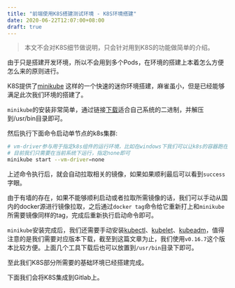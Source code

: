 ```yaml
---
title: "前端使用K8S搭建测试环境 - K8S环境搭建"
date: 2020-06-22T12:07:00+08:00
draft: true
---
```


> 本文不会对K8S细节做说明，只会针对用到K8S的功能做简单的介绍。

由于只是搭建开发环境，所以不会用到多个Pods，在环境的搭建上本着怎么方便怎么来的原则进行。

K8S提供了[minikube](https://kubernetes.io/zh/docs/tasks/tools/install-minikube/) 这样的一个快速的迷你环境搭建，麻雀虽小，但是已经能够满足此次我们环境的搭建了。

`minikube`的安装非常简单，通过链接[下载](https://github.com/kubernetes/minikube/releases)适合自己系统的二进制，并解压到/usr/bin目录即可。

然后执行下面命令启动单节点的k8s集群:
```bash
# vm-driver参与用于指定k8s组件的运行环境，比如在windows下我们可以让k8s的容器跑在vmware、virtualbox等
# 目前我们只需要在当前系统下运行，指定none即可
minikube start --vm-driver=none
```

上述命令执行后，就会自动拉取相关的镜像，如果如果顺利最后可以看到`success`字眼。

由于有墙的存在，如果不能够顺利启动或者拉取所需镜像的话，我们可以手动从国内的docker源进行镜像拉取，之后通过`docker tag`命令给它重新打上和`minikube`所需要镜像同样的tag，完成后重新执行启动命令即可。

`minikube`安装完成后，我们还需要手动安装[kubectl](https://github.com/kubernetes/kubectl/releases)、[kubelet](https://github.com/kubernetes/kubelet)、[kubeadm](https://github.com/kubernetes/kubeadm)，值得注意的是我们需要对应版本下载，截至到这篇文章为止，我们使用`v0.16.7`这个版本比较方便。上面几个工具下载后也可以放置到`/usr/bin`目录下即可。

至此我们K8S部分所需要的基础环境已经搭建完成。

下面我们会将K8S集成到Gitlab上。